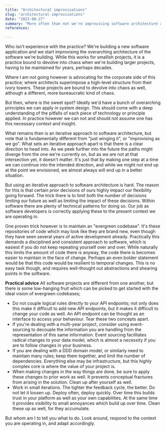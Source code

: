 ```yaml
---
title: "Architectural improvisations"
slug: "architectural-improvisations"
date: "2023-08-27"
summary: "More often than not we're improvising software architecture as we go. When it is not it is usually over-engineered. What if we adopted an incremental approach to architecture?"
references: 

---
```


Who isn't experience with the practice? We're building a new software application and we start improvising the overarching architecture of the software we're building. While this works for smallish projects, it is a practice bound to devolve into chaos when we're building larger projects, having to be maintained for years, perhaps decades.

Where I am not going however is advocating for the corporate side of this practice; where architects superimpose a high-level structure from their ivory towers. These projects are bound to devolve into chaos as well, although a different, more bureaucratic kind of chaos.

But then, where is the sweet spot? Ideally we'd have a bunch of overarching principles we can apply in system design. This should come with a deep understanding of the pitfalls of each piece of technology or principle applied. In practice however we can not and should not assume one has this necessary context and insight.

What remains then is an iterative approach to software architecture, but note that is fundamentally different from "just winging it", or "improvising as we go". What sets an iterative approach apart is that there is a clear direction to head into. As we peek further into the future the paths might diverge from the one we're currently on, but as we are not at that intersection yet, it doesn't matter. It's just that by making one step at a time we can continue into the intended direction, and while we might not end up at the point we envisioned, we almost always will end up in a better situation.

But using an iterative approach to software architecture is hard. The reason for this is that certain prior decisions of ours highly impact our flexibility going forward. The trick there is to limit both the number of decisions limiting our future as well as limiting the impact of these decisions. Within software there are plenty of technical patterns for doing so. Our job as software developers is correctly applying these to the present context we are operating in.

One proven trick however is to maintain an "evergreen codebase". It's these repositories of code which may look like they are brand new, even though they have seen several years of active development already. Practically this demands a disciplined and consistent approach to software, which is easiest if you do not keep repeating yourself over and over. While naturally this limits the amount of code there is anyway, the code there is becomes easier to maintain in the face of change. Perhaps an even bolder statement would be that this code would be resilient to temporal changes. This is no easy task though, and requires well-thought out abstractions and shearing points in the software.

**Practical advice**
All software projects are different from one another, but there is some low-hanging fruit which can be picked to get started with the ideal vision of evergreen codebases;

- Do not couple logical rules directly to your API endpoints; not only does this make it difficult to add new API endpoints, but it makes it difficult to change your code as well. An API endpoint can be thought as an interface to access your behaviour. Tear these two concepts apart.
- If you're dealing with a multi-year project, consider using event-sourcing to decouple the information you are handling from the representation of this same information. Event sourcing facilitates radical changes to your data model, which is almost a necessity if you are to follow changes in your business.
- If you are dealing with a DDD domain model, or similarly need to maintain many rules; keep them together, and limit the number of dependencies. Everything else may be infrastructure, but this highly complex core is where the value of your project is.
- When making changes in the way things are done, be sure to apply these changes to prior work as well. It prevents conceptual fractures from arising in the solution. Clean up after yourself as well.
- Work in small iterations. The tighter the feedback cycle, the better. Do not let it loosen up. Deploy often, deploy quickly. Over time this builds trust in your platform as well as your own capabilities. At the same time it provides visibility to small annoyances which build up over time. Clean these up as well, for they accumulate.

But whom am I to tell you what to do. Look around, respond to the context you are operating in, and adapt accordingly.